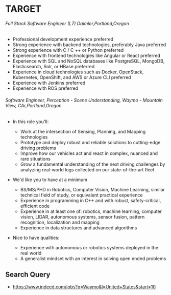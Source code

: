 # TARGET

<h6>Full Stack Software Engineer (L7) Daimler,Portland,Oregon</h6>

- Professional development experience preferred
- Strong experience with backend technologies, preferably Java preferred
- Strong experience with C / C ++ or Python preferred
- Experience with frontend technologies like Angular or React preferred
- Experience with SQL and NoSQL databases like PostgreSQL, MongoDB, Elasticsearch, Solr, or HBase preferred
- Experience in cloud technologies such as Docker, OpenStack, Kubernetes, OpenShift, and AWS or Azure CLI preferred
- Experience with Jenkins preferred
- Experience with ROS preferred

<h6>Software Engineer, Perception - Scene Understanding, Waymo - Mountain View, CAr,Portland,Oregon</h6>

- In this role you'll:
  - Work at the intersection of Sensing, Planning, and Mapping technologies
  - Prototype and deploy robust and reliable solutions to cutting-edge driving problems
  - Improve how our vehicles act and react in complex, nuanced and rare situations
  - Grow a fundamental understanding of the next driving challenges by analyzing real-world logs collected on our state-of-the-art fleet

- We'd like you to have at a minimum
  - BS/MS/PHD in Robotics, Computer Vision, Machine Learning, similar technical field of study, or equivalent practical experience
  - Experience in programming in C++ and with robust, safety-critical, efficient code
  - Experience in at least one of: robotics, machine learning, computer vision, LIDAR, autonomous systems, sensor fusion, pattern recognition, localization and mapping
  - Experience in data structures and advanced algorithms

- Nice to have qualities:
  - Experience with autonomous or robotics systems deployed in the real world
  - A generalist mindset with an interest in solving open ended problems

## Search Query
- https://www.indeed.com/jobs?q=Waymo&l=United+States&start=10
